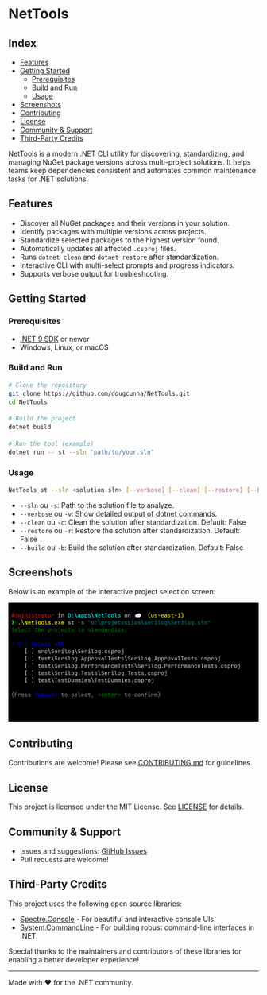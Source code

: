 # NetTools

## Index

- [Features](#features)
- [Getting Started](#getting-started)
  - [Prerequisites](#prerequisites)
  - [Build and Run](#build-and-run)
  - [Usage](#usage)
- [Screenshots](#screenshots)
- [Contributing](#contributing)
- [License](#license)
- [Community & Support](#community--support)
- [Third-Party Credits](#third-party-credits)

NetTools is a modern .NET CLI utility for discovering, standardizing, and managing NuGet package versions across multi-project solutions. It helps teams keep dependencies consistent and automates common maintenance tasks for .NET solutions.

## Features

- Discover all NuGet packages and their versions in your solution.
- Identify packages with multiple versions across projects.
- Standardize selected packages to the highest version found.
- Automatically updates all affected `.csproj` files.
- Runs `dotnet clean` and `dotnet restore` after standardization.
- Interactive CLI with multi-select prompts and progress indicators.
- Supports verbose output for troubleshooting.

## Getting Started

### Prerequisites

- [.NET 9 SDK](https://dotnet.microsoft.com/download/dotnet/9.0) or newer
- Windows, Linux, or macOS

### Build and Run

```sh
# Clone the repository
git clone https://github.com/dougcunha/NetTools.git
cd NetTools

# Build the project
dotnet build

# Run the tool (example)
dotnet run -- st --sln "path/to/your.sln"
```

### Usage

```sh
NetTools st --sln <solution.sln> [--verbose] [--clean] [--restore] [--build]
```

- `--sln` ou `-s`: Path to the solution file to analyze.
- `--verbose` ou `-v`: Show detailed output of dotnet commands.
- `--clean` ou `-c`: Clean the solution after standardization. Default: False
- `--restore` ou `-r`: Restore the solution after standardization. Default: False
- `--build` ou `-b`: Build the solution after standardization. Default: False

## Screenshots

Below is an example of the interactive project selection screen:

![Project selection prompt](screenshot.png)

## Contributing

Contributions are welcome! Please see [CONTRIBUTING.md](CONTRIBUTING.md) for guidelines.

## License

This project is licensed under the MIT License. See [LICENSE](LICENSE) for details.

## Community & Support

- Issues and suggestions: [GitHub Issues](https://github.com/dougcunha/NetTools/issues)
- Pull requests are welcome!

## Third-Party Credits

This project uses the following open source libraries:

- [Spectre.Console](https://github.com/spectreconsole/spectre.console) - For beautiful and interactive console UIs.
- [System.CommandLine](https://github.com/dotnet/command-line-api) - For building robust command-line interfaces in .NET.

Special thanks to the maintainers and contributors of these libraries for enabling a better developer experience!

---

Made with ❤️ for the .NET community.

